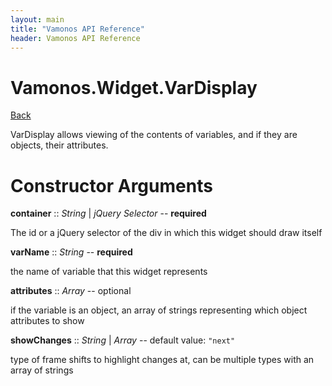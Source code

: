 ```yaml
---
layout: main
title: "Vamonos API Reference"
header: Vamonos API Reference
---
```



Vamonos.Widget.VarDisplay
=========================

[Back](index.html)

VarDisplay allows viewing of the contents of variables, and if they are objects, their attributes.


Constructor Arguments
=====================

**container** :: *String* | *jQuery Selector* -- **required**

The id or a jQuery selector of the div in which this widget should draw itself



**varName** :: *String* -- **required**

the name of variable that this widget represents



**attributes** :: *Array* -- optional

if the variable is an object, an array of strings representing which object attributes to show



**showChanges** :: *String* | *Array* -- default value: `"next"`

type of frame shifts to highlight changes at, can be multiple types with an array of strings



